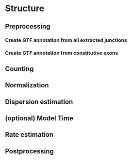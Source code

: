 # Structure
## Preprocessing
### Create GTF annotation from all extracted junctions
### Create GTF annotation from constitutive exons
## Counting
## Normalization
## Dispersion estimation
## (optional) Model Time
## Rate estimation
## Postprocessing








